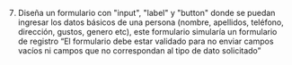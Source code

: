 7. Diseña un formulario con "input", "label" y "button" donde se puedan ingresar los datos básicos de una persona (nombre, apellidos, teléfono, dirección, gustos,
genero etc), este formulario simularía un formulario de registro “El formulario debe estar validado para no enviar campos vacíos ni campos que no correspondan al tipo de dato solicitado”
